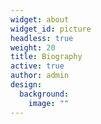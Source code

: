 ```yaml
---
widget: about
widget_id: picture
headless: true
weight: 20
title: Biography
active: true
author: admin
design:
  background:
    image: ""
---
```

